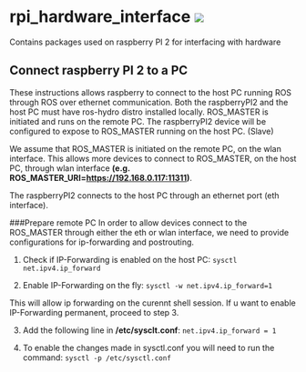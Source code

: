 rpi_hardware_interface <image src="https://github.com/klpanagi/Pandora_Wiki/blob/master/random_pngs/914495.jpg">
=====================

Contains packages used on raspberry PI 2 for interfacing with hardware

Connect raspberry PI 2 to a PC 
------------------------------
These instructions allows raspberry to connect to the host PC running ROS through
ROS over ethernet communication.
Both the raspberryPI2 and the host PC must have ros-hydro distro installed locally.
ROS_MASTER is initiated and runs on the remote PC.
The raspberryPI2 device will be configured to expose to ROS_MASTER running 
on the host PC. (Slave)

We assume that ROS_MASTER is initiated on the remote PC, on the wlan interface.
This allows more devices to connect to ROS_MASTER, on the host PC, through wlan
interface **(e.g. ROS_MASTER_URI=https://192.168.0.117:11311)**.

The raspberryPI2 connects to the host PC through an ethernet port (eth interface). 

###Prepare remote PC
In order to allow devices connect to the ROS_MASTER through either the eth or wlan
interface, we need to provide configurations for ip-forwarding and postrouting.

1. Check if IP-Forwarding is enabled on the host PC:
`sysctl net.ipv4.ip_forward`

2. Enable IP-Forwarding on the fly:
`sysctl -w net.ipv4.ip_forward=1`

This will allow ip forwarding on the curennt shell session. If u want to enable 
IP-Forwarding permanent, proceed to step 3.

3. Add the following line in **/etc/sysclt.conf**:
`net.ipv4.ip_forward = 1`

4. To enable the changes made in sysctl.conf you will need to run the command:
`sysctl -p /etc/sysctl.conf`
